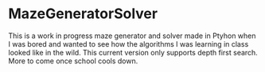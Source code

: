 # MazeGeneratorSolver
This is a work in progress maze generator and solver made in Ptyhon when I was bored and wanted to see how the algorithms I was learning in class looked like in the wild.
This current version only supports depth first search. More to come once school cools down. 
